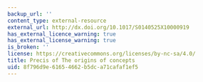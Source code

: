 ```yaml
---
backup_url: ''
content_type: external-resource
external_url: http://dx.doi.org/10.1017/S0140525X10000919
has_external_licence_warning: true
has_external_license_warning: true
is_broken: ''
license: https://creativecommons.org/licenses/by-nc-sa/4.0/
title: Precis of The origins of concepts
uid: 8f796d9e-6165-4662-b5dc-a71cafaf1ef5
---
```

